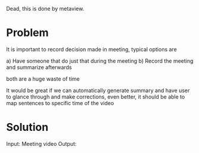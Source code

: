 Dead, this is done by metaview.

# Problem

It is important to record decision made in meeting, typical options are

a) Have someone that do just that during the meeting
b) Record the meeting and summarize afterwards

both are a huge waste of time

It would be great if we can automatically generate summary and have user to glance through and make corrections, even better, it should be able to map sentences to specific time of the video

# Solution

Input: Meeting video
Output: 


